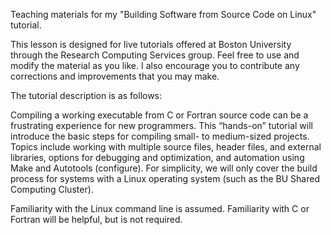 Teaching materials for my "Building Software from Source Code on Linux" tutorial.

This lesson is designed for live tutorials offered at Boston University through the Research Computing Services group. Feel free to use and modify the material as you like. I also encourage you to contribute any corrections and improvements that you may make.

The tutorial description is as follows:

Compiling a working executable from C or Fortran source code can be a frustrating experience for new programmers. This “hands-on” tutorial will introduce the basic steps for compiling small- to medium-sized projects. Topics include working with multiple source files, header files, and external libraries, options for debugging and optimization, and automation using Make and Autotools (configure). For simplicity, we will only cover the build process for systems with a Linux operating system (such as the BU Shared Computing Cluster).

Familiarity with the Linux command line is assumed. Familiarity with C or Fortran will be helpful, but is not required.
